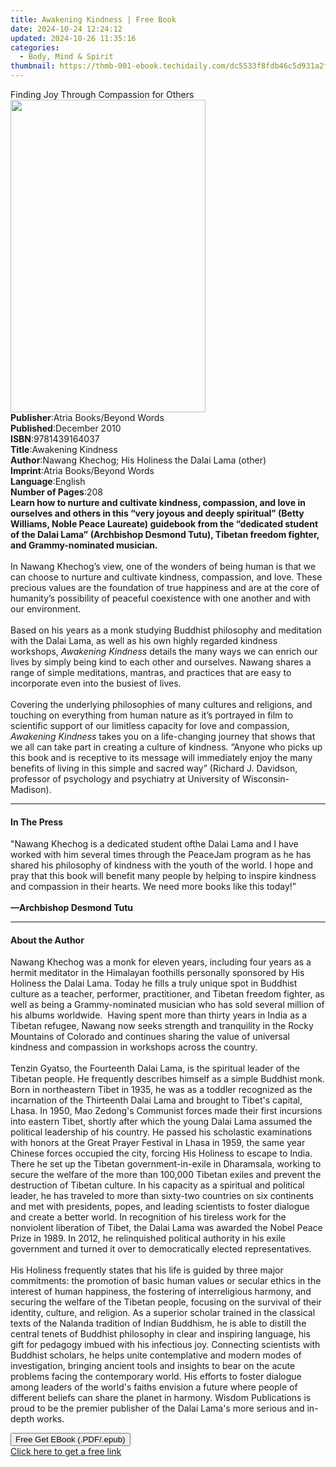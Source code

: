 ```yaml
---
title: Awakening Kindness | Free Book
date: 2024-10-24 12:24:12
updated: 2024-10-26 11:35:16
categories:
  - Body, Mind & Spirit
thumbnail: https://thmb-001-ebook.techidaily.com/dc5533f8fdb46c5d931a2f9827cebd3ae4649b15be00f0af6370d16052a09c5a.jpg
---
```

<main id="book-container">
  <div class="flex flex-col">
    <div class="book-brief flex-1 py-6 px-4 sm:p-6 md:py-10 md:px-8">
      <!-- brief-->
      <div class="book-brief-main">
        Finding Joy Through Compassion for Others
      </div>
    </div>
    <div
      class="book-meta-info flex-1 grid gap-4 col-start-1 col-end-3 row-start-1 sm:mb-6 sm:grid-cols-4 lg:gap-6 lg:col-start-2 lg:row-end-6 lg:row-span-6 lg:mb-0"
    >
      <div
        class="book-meta-info-left place-content-center mt-4 p-4 text-sm leading-6 col-start-2 col-span-2 dark:text-slate-400"
      >
        <img
          class="w-full h-500 object-cover rounded-lg sm:h-255 sm:col-span-2 lg:col-span-full"
          src="https://img-001-ebook.techidaily.com/9a2e87bd06afdfb5a90c5ab220ebe376a104998ace628a4ba0a1cd95592ea65b.jpg"
          alt=""
          width="312"
          height="500"
        />
      </div>
      <div
        class="book-meta-info-right mt-2 col-start-1 row-start-2 col-span-3 self-center"
      >
        <!-- meta data  -->
        <div class="flex flex-col px-4 md:px-8">
          <div class="flex-1">
            <strong>Publisher</strong>:<span class="px-2"
              >Atria Books/Beyond Words</span
            >
          </div>
          <div class="flex-1">
            <strong>Published</strong>:<span class="px-2">December 2010</span>
          </div>
          <div class="flex-1">
            <strong>ISBN</strong>:<span class="px-2">9781439164037</span>
          </div>
          <div class="flex-1">
            <strong>Title</strong>:<span class="px-2">Awakening Kindness</span>
          </div>
          <div class="flex-1">
            <strong>Author</strong>:<span class="px-2"
              >Nawang Khechog; His Holiness the Dalai Lama (other)</span
            >
          </div>
          <div class="flex-1">
            <strong>Imprint</strong>:<span class="px-2"
              >Atria Books/Beyond Words</span
            >
          </div>
          <div class="flex-1">
            <strong>Language</strong>:<span class="px-2">English</span>
          </div>
          <div class="flex-1">
            <strong>Number of Pages</strong>:<span class="px-2">208</span>
          </div>
        </div>
      </div>
    </div>
    <div class="book-description flex-1 py-6 px-4 sm:p-6 md:py-10 md:px-8">
      <div class="book-description-main">
        <div accordion-content="" id="description">
          <b
            >Learn how to nurture and cultivate kindness, compassion, and love
            in ourselves and others in this “very joyous and deeply spiritual”
            (Betty Williams, Noble Peace Laureate) guidebook from the “dedicated
            student of the Dalai Lama” (Archbishop Desmond Tutu), Tibetan
            freedom fighter, and Grammy-nominated musician.</b
          ><br /><br />In Nawang Khechog’s view, one of the wonders of being
          human is that we can choose to nurture and cultivate kindness,
          compassion, and love. These precious values are the foundation of true
          happiness and are at the core of humanity’s possibility of peaceful
          coexistence with one another and with our environment.<br />
          <br />Based on his years as a monk studying Buddhist philosophy and
          meditation with the Dalai Lama, as well as his own highly regarded
          kindness workshops, <i>Awakening Kindness</i> details the many ways we
          can enrich our lives by simply being kind to each other and ourselves.
          Nawang shares a range of simple meditations, mantras, and practices
          that are easy to incorporate even into the busiest of lives.<br />
          <br />Covering the underlying philosophies of many cultures and
          religions, and touching on everything from human nature as it’s
          portrayed in film to scientific support of our limitless capacity for
          love and compassion, <i>Awakening Kindness</i> takes you on a
          life-changing journey that shows that we all can take part in creating
          a culture of kindness. “Anyone who picks up this book and is receptive
          to its message will immediately enjoy the many benefits of living in
          this simple and sacred way” (Richard J. Davidson, professor of
          psychology and psychiatry at University of Wisconsin-Madison).
        </div>
        <div class="accordion-fader"></div>
      </div>
    </div>
    <div class="book-excerpts flex-1 py-6 px-4 sm:p-6 md:py-10 md:px-8">
      <!-- excerpts-->
      <div class="book-excerpts-main">
        <hr />
        <h4 class="placeholder placeholder-heading">
          <span>In The Press</span>
        </h4>
        <p>
          "Nawang Khechog is a dedicated student ofthe Dalai Lama and I have
          worked with him several times through the PeaceJam program as he has
          shared his philosophy of kindness with the youth of the world. I hope
          and pray that this book will benefit many people by helping to inspire
          kindness and compassion in their hearts. We need more books like this
          today!”<br /><br /><b>—Archbishop Desmond Tutu</b>
        </p>
      </div>
    </div>
    <div class="book-about-author flex-1 py-6 px-4 sm:p-6 md:py-10 md:px-8">
      <!-- about author-->
      <div class="book-main-author-main">
        <hr />
        <h4 class="placeholder placeholder-heading">
          <span>About the Author</span>
        </h4>
        <p>
          Nawang Khechog was a monk for eleven years, including four years as a
          hermit meditator in the Himalayan foothills personally sponsored by
          His Holiness the Dalai Lama. Today he fills a truly unique spot in
          Buddhist culture as a teacher, performer, practitioner, and Tibetan
          freedom fighter, as well as being a Grammy-nominated musician who has
          sold several million of his albums worldwide. &nbsp;Having spent more
          than thirty years in India as a Tibetan refugee, Nawang now seeks
          strength and tranquility in the Rocky Mountains of Colorado and
          continues sharing the value of universal kindness and compassion in
          workshops across the country.<br /><br />Tenzin Gyatso, the Fourteenth
          Dalai Lama, is the spiritual leader of the Tibetan people. He
          frequently describes himself as a simple Buddhist monk. Born in
          northeastern Tibet in 1935, he was as a toddler recognized as the
          incarnation of the Thirteenth Dalai Lama and brought to Tibet's
          capital, Lhasa. In 1950, Mao Zedong's Communist forces made their
          first incursions into eastern Tibet, shortly after which the young
          Dalai Lama assumed the political leadership of his country. He passed
          his scholastic examinations with honors at the Great Prayer Festival
          in Lhasa in 1959, the same year Chinese forces occupied the city,
          forcing His Holiness to escape to India. There he set up the Tibetan
          government-in-exile in Dharamsala, working to secure the welfare of
          the more than 100,000 Tibetan exiles and prevent the destruction of
          Tibetan culture. In his capacity as a spiritual and political leader,
          he has traveled to more than sixty-two countries on six continents and
          met with presidents, popes, and leading scientists to foster dialogue
          and create a better world. In recognition of his tireless work for the
          nonviolent liberation of Tibet, the Dalai Lama was awarded the Nobel
          Peace Prize in 1989. In 2012, he relinquished political authority in
          his exile government and turned it over to democratically elected
          representatives.<br />
          <br />His Holiness frequently states that his life is guided by three
          major commitments: the promotion of basic human values or secular
          ethics in the interest of human happiness, the fostering of
          interreligious harmony, and securing the welfare of the Tibetan
          people, focusing on the survival of their identity, culture, and
          religion. As a superior scholar trained in the classical texts of the
          Nalanda tradition of Indian Buddhism, he is able to distill the
          central tenets of Buddhist philosophy in clear and inspiring language,
          his gift for pedagogy imbued with his infectious joy. Connecting
          scientists with Buddhist scholars, he helps unite contemplative and
          modern modes of investigation, bringing ancient tools and insights to
          bear on the acute problems facing the contemporary world. His efforts
          to foster dialogue among leaders of the world's faiths envision a
          future where people of different beliefs can share the planet in
          harmony. Wisdom Publications is proud to be the premier publisher of
          the Dalai Lama's more serious and in-depth works.
        </p>
      </div>
    </div>
    <div class="book-free-get flex-1 py-6 px-4 sm:p-6 md:py-10 md:px-8">
      <button
        id="btn-free-get"
        class="bg-blue-500 hover:bg-blue-700 text-white font-bold py-2 px-4 rounded"
      >
        Free Get EBook (.PDF/.epub)
      </button>
      <div id="countdown-display" class="px-2 text-lg mt-2"></div>
      <a
        id="free-link"
        class="hidden bg-blue-500 hover:bg-blue-700 text-white font-bold py-2 px-4 rounded"
        href="https://www.ebooks.com/en-us/book/538222/awakening-kindness/nawang-khechog/"
        target="_blank"
        >Click here to get a free link</a
      >
    </div>
    <script>
      let countdownTime = 0;
      let countdownInterval = null;
      document
        .getElementById('btn-free-get')
        .addEventListener('click', startCountdown);
      function startCountdown() {
        countdownTime = new Date().getTime() + 60000 * 3;
        countdownInterval = setInterval(updateCountdown, 1000);
        document.getElementById('btn-free-get').disabled = true;
        document
          .getElementById('btn-free-get')
          .classList.add('bg-gray-500', 'cursor-not-allowed');
      }
      function updateCountdown() {
        let currentTime = new Date().getTime();
        let timeLeft = countdownTime - currentTime;
        let secondsLeft = Math.floor(timeLeft / 1000);
        document.getElementById('countdown-display').innerHTML =
          `Remaining time: ${secondsLeft} seconds.`;
        if (secondsLeft <= 0) {
          clearInterval(countdownInterval);
          document.getElementById('btn-free-get').classList.add('hidden');
          document.getElementById('free-link').classList.remove('hidden');
          document.getElementById('countdown-display').innerHTML = '';
        }
      }
    </script>
  </div>
</main>
